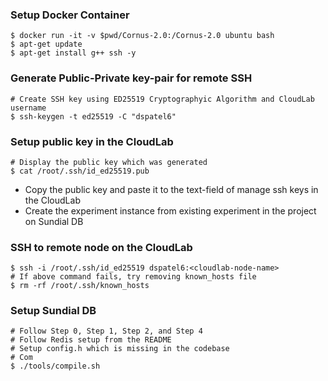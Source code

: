 ### Setup Docker Container
```
$ docker run -it -v $pwd/Cornus-2.0:/Cornus-2.0 ubuntu bash
$ apt-get update
$ apt-get install g++ ssh -y
```

### Generate Public-Private key-pair for remote SSH
```
# Create SSH key using ED25519 Cryptographyic Algorithm and CloudLab username
$ ssh-keygen -t ed25519 -C "dspatel6"
```

### Setup public key in the CloudLab
```
# Display the public key which was generated
$ cat /root/.ssh/id_ed25519.pub
```

- Copy the public key and paste it to the text-field of manage ssh keys in the CloudLab
- Create the experiment instance from existing experiment in the project on Sundial DB

### SSH to remote node on the CloudLab
```
$ ssh -i /root/.ssh/id_ed25519 dspatel6:<cloudlab-node-name>
# If above command fails, try removing known_hosts file
$ rm -rf /root/.ssh/known_hosts
```

### Setup Sundial DB
```
# Follow Step 0, Step 1, Step 2, and Step 4
# Follow Redis setup from the README
# Setup config.h which is missing in the codebase
# Com
$ ./tools/compile.sh
```